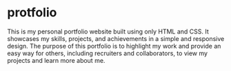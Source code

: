 # protfolio
This is my personal portfolio website built using only HTML and CSS. It showcases my skills, projects, and achievements in a simple and responsive design. The purpose of this portfolio is to highlight my work and provide an easy way for others, including recruiters and collaborators, to view my projects and learn more about me.
